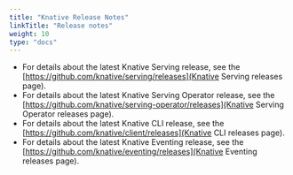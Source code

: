 ```yaml
---
title: "Knative Release Notes"
linkTitle: "Release notes"
weight: 10
type: "docs"
---
```


- For details about the latest Knative Serving release, see the [https://github.com/knative/serving/releases](Knative Serving releases page).
- For details about the latest Knative Serving Operator release, see the [https://github.com/knative/serving-operator/releases](Knative Serving Operator releases page).
- For details about the latest Knative CLI release, see the [https://github.com/knative/client/releases](Knative CLI releases page).
- For details about the latest Knative Eventing release, see the [https://github.com/knative/eventing/releases](Knative Eventing releases page).
